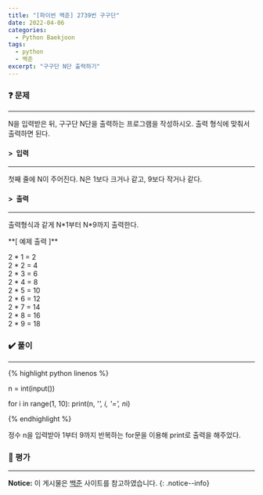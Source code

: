 ```yaml
---
title: "[파이썬 백준] 2739번 구구단"
date: 2022-04-06
categories:
  - Python Baekjoon
tags:
  - python
  - 백준
excerpt: "구구단 N단 출력하기"
---
```


### ❓ 문제

---

N을 입력받은 뒤, 구구단 N단을 출력하는 프로그램을 작성하시오. 출력 형식에 맞춰서 출력하면 된다.<br>


#### > &nbsp;입력

---

첫째 줄에 N이 주어진다. N은 1보다 크거나 같고, 9보다 작거나 같다.<br>


#### > &nbsp;출력

---

출력형식과 같게 N\*1부터 N\*9까지 출력한다.<br>

<div class="notice" markdown="1">
**[ 예제 출력 ]**

2 * 1 = 2<br>
2 * 2 = 4<br>
2 * 3 = 6<br>
2 * 4 = 8<br>
2 * 5 = 10<br>
2 * 6 = 12<br>
2 * 7 = 14<br>
2 * 8 = 16<br>
2 * 9 = 18
</div>

### ✔️ 풀이

---

{% highlight python linenos %}

n = int(input())

for i in range(1, 10):
    print(n, '*', i, '=', n*i)

{% endhighlight %}

정수 n을 입력받아 1부터 9까지 반복하는 for문을 이용해 print로 출력을 해주었다.


### 💬 평가

---



**Notice:** 이 게시물은 [백준](https://www.acmicpc.net/problem/2742) 사이트를 참고하였습니다.
{: .notice--info}

